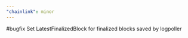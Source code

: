 ```yaml
---
"chainlink": minor
---
```


#bugfix Set LatestFinalizedBlock for finalized blocks saved by logpoller
